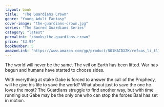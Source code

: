 ```yaml
---
layout: book
title:  "The Guardians Crown"
genre: "Young Adult Fantasy"
cover-image: "the-guardians-crown.jpg"
series: "The Sacred Guardians Series"
category: "latest"
permalink: "/books/the-guardians-crown"
price: "$3.99"
bookNumber: 5
amazonLink: "https://www.amazon.com/gp/product/B01KAIDXZK/ref=as_li_tl?ie=UTF8&tag=owensmc-20&camp=1789&creative=9325&linkCode=as2&creativeASIN=B01KAIDXZK&linkId=36d5ebcf12484ee2e9ccd6bad6b18a13"
---
```

The world will never be the same. The veil on Earth has been lifted. War has begun and humans have started to choose sides. 

With everything at stake Gabe is forced to answer the call of the Prophecy, will he give his life to save the world? What about just to save the one he loves the most? The Guardians struggle to find another way, but with time running out Gabe may be the only one who can stop the forces Baal has set in motion. 
